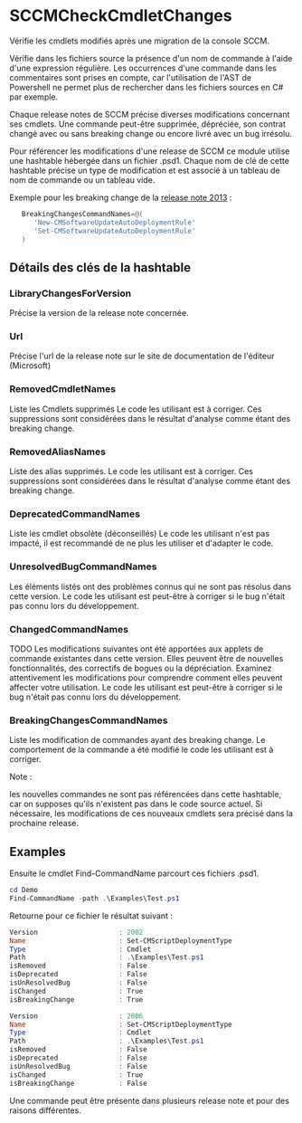 # SCCMCheckCmdletChanges

Vérifie les cmdlets modifiés après une migration de la console SCCM.

Vérifie dans les fichiers source la présence d'un nom de commande à l'aide d'une expression régulière.
Les occurrences d'une commande dans les commentaires sont prises en compte, car l'utilisation de l'AST de Powershell ne permet plus de rechercher dans les fichiers sources en C# par exemple.

Chaque release notes de SCCM précise diverses modifications concernant ses cmdlets.
Une commande peut-être supprimée, dépréciée, son contrat changé avec ou sans breaking change ou encore livré avec un bug irrésolu.

Pour référencer les modifications d'une release de SCCM ce module utilise une hashtable hébergée dans un fichier .psd1.
Chaque nom de clé de cette hashtable précise un type de modification et est associé à un tableau de nom de commande ou un tableau vide.

Exemple pour les breaking change de la [release note 2013]( https://docs.microsoft.com/en-us/powershell/sccm/2103-release-notes?view=sccm-ps) :

```Powershell
   BreakingChangesCommandNames=@(
      'New-CMSoftwareUpdateAutoDeploymentRule'
      'Set-CMSoftwareUpdateAutoDeploymentRule'
   )
```

## Détails des clés de la hashtable

### LibraryChangesForVersion

Précise la version de la release note concernée.

### Url

Précise l'url de la release note sur le site de documentation de l'éditeur (Microsoft)

### RemovedCmdletNames

Liste les Cmdlets supprimés
Le code les utilisant est à corriger. Ces suppressions sont considérées dans le résultat d'analyse comme étant des breaking change.

### RemovedAliasNames

Liste des alias supprimés.
Le code les utilisant est à corriger. Ces suppressions sont considérées dans le résultat d'analyse comme étant des breaking change.

### DeprecatedCommandNames

Liste les cmdlet obsolète (déconseillés)
Le code les utilisant n'est pas impacté, il est recommandé de ne plus les utiliser et d'adapter le code.

### UnresolvedBugCommandNames

Les éléments listés ont des problèmes connus qui ne sont pas résolus dans cette version.
Le code les utilisant est peut-être à corriger si le bug n'était pas connu lors du développement.

### ChangedCommandNames

TODO Les modifications suivantes ont été apportées aux applets de commande existantes dans cette version.
Elles peuvent être de nouvelles fonctionnalités, des correctifs de bogues ou la dépréciation.
Examinez attentivement les modifications pour comprendre comment elles peuvent affecter votre utilisation.
Le code les utilisant est peut-être à corriger si le bug n'était pas connu lors du développement.

### BreakingChangesCommandNames

Liste les modification de commandes ayant des breaking change.
Le comportement de la commande a été modifié le code les utilisant est à corriger.

Note :

les nouvelles commandes ne sont pas référencées dans cette hashtable, car on supposes qu'ils n'existent pas dans le code source actuel.
Si nécessaire, les modifications de ces nouveaux cmdlets sera précisé dans la prochaine release.

## Examples

Ensuite le cmdlet Find-CommandName parcourt ces fichiers .psd1.

```Powershell
cd Demo
Find-CommandName -path .\Examples\Test.ps1
```

Retourne pour ce fichier le résultat suivant :

```Powershell
Version                    : 2002
Name                       : Set-CMScriptDeploymentType
Type                       : Cmdlet
Path                       : .\Examples\Test.ps1
isRemoved                  : False
isDeprecated               : False
isUnResolvedBug            : False
isChanged                  : True
isBreakingChange           : True

Version                    : 2006
Name                       : Set-CMScriptDeploymentType
Type                       : Cmdlet
Path                       : .\Examples\Test.ps1
isRemoved                  : False
isDeprecated               : False
isUnResolvedBug            : False
isChanged                  : True
isBreakingChange           : False
```

Une commande peut être présente dans plusieurs release note et pour des raisons différentes.

